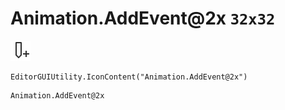 # Animation.AddEvent@2x `32x32`
<img src="/img/Animation.AddEvent@2x.png" width=32 height=32>

``` CSharp
EditorGUIUtility.IconContent("Animation.AddEvent@2x")
```
```
Animation.AddEvent@2x
```

